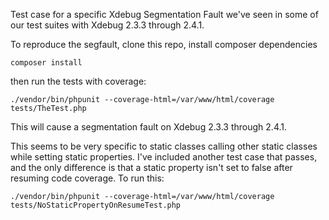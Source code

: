 Test case for a specific Xdebug Segmentation Fault we've seen in some of our
test suites with Xdebug 2.3.3 through 2.4.1.

To reproduce the segfault, clone this repo, install composer dependencies

`composer install`

then run the tests with coverage:

`./vendor/bin/phpunit --coverage-html=/var/www/html/coverage tests/TheTest.php`

This will cause a segmentation fault on Xdebug 2.3.3 through 2.4.1.

This seems to be very specific to static classes calling other static classes
while setting static properties. I've included another test case that passes,
and the only difference is that a static property isn't set to false after
resuming code coverage. To run this:

`./vendor/bin/phpunit --coverage-html=/var/www/html/coverage tests/NoStaticPropertyOnResumeTest.php`

